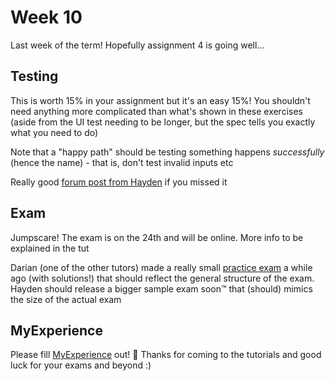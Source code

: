 # Week 10

Last week of the term! Hopefully assignment 4 is going well...

## Testing

This is worth 15% in your assignment but it's an easy 15%! You shouldn't need anything more complicated than what's shown in these exercises (aside from the UI test needing to be longer, but the spec tells you exactly what you need to do)

Note that a "happy path" should be testing something happens _successfully_ (hence the name) - that is, don't test invalid inputs etc

Really good [forum post from Hayden](https://edstem.org/au/courses/13869/discussion/1706077) if you missed it

## Exam

Jumpscare! The exam is on the 24th and will be online. More info to be explained in the tut

Darian (one of the other tutors) made a really small [practice exam](https://github.com/Darianlmj/COMP6080-23T1/tree/main/tut10) a while ago (with solutions!) that should reflect the general structure of the exam. Hayden should release a bigger sample exam soon™ that (should) mimics the size of the actual exam

## MyExperience

Please fill [MyExperience](https://myexperience.unsw.edu.au/unsw/) out! 🙏 Thanks for coming to the tutorials and good luck for your exams and beyond :)
